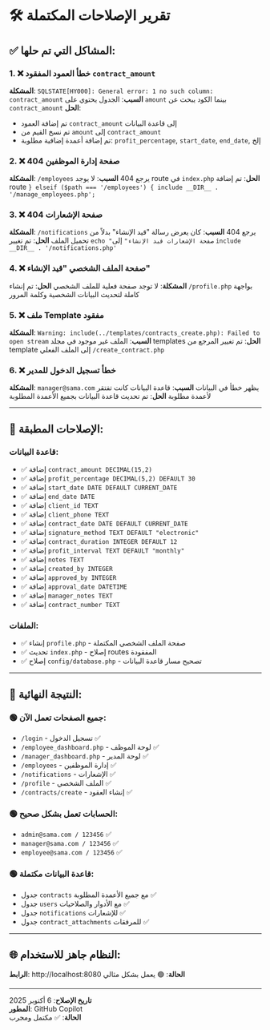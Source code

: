 # 🛠️ تقرير الإصلاحات المكتملة

## ✅ المشاكل التي تم حلها:

### 1. ❌ خطأ العمود المفقود `contract_amount`
**المشكلة**: `SQLSTATE[HY000]: General error: 1 no such column: contract_amount`
**السبب**: الجدول يحتوي على `amount` بينما الكود يبحث عن `contract_amount`
**الحل**: 
- تم إضافة العمود `contract_amount` إلى قاعدة البيانات
- تم نسخ القيم من `amount` إلى `contract_amount`
- تم إضافة أعمدة إضافية مطلوبة: `profit_percentage`, `start_date`, `end_date`, إلخ

### 2. ❌ صفحة إدارة الموظفين 404
**المشكلة**: `/employees` يرجع 404
**السبب**: لا يوجد route في `index.php`
**الحل**: تم إضافة route `} elseif ($path === '/employees') { include __DIR__ . '/manage_employees.php';`

### 3. ❌ صفحة الإشعارات 404
**المشكلة**: `/notifications` يرجع 404 
**السبب**: كان يعرض رسالة "قيد الإنشاء" بدلاً من تحميل الملف
**الحل**: تم تغيير `echo "صفحة الإشعارات قيد الإنشاء"` إلى `include __DIR__ . '/notifications.php'`

### 4. ❌ صفحة الملف الشخصي "قيد الإنشاء"
**المشكلة**: لا توجد صفحة فعلية للملف الشخصي
**الحل**: تم إنشاء `/profile.php` بواجهة كاملة لتحديث البيانات الشخصية وكلمة المرور

### 5. ❌ ملف Template مفقود
**المشكلة**: `Warning: include(../templates/contracts_create.php): Failed to open stream`
**السبب**: الملف غير موجود في مجلد templates
**الحل**: تم تغيير المرجع من template إلى الملف الفعلي `/create_contract.php`

### 6. ❌ خطأ تسجيل الدخول للمدير
**المشكلة**: `manager@sama.com` يظهر خطأ في البيانات
**السبب**: قاعدة البيانات كانت تفتقر لأعمدة مطلوبة
**الحل**: تم تحديث قاعدة البيانات بجميع الأعمدة المطلوبة

---

## 🔧 الإصلاحات المطبقة:

### قاعدة البيانات:
- ✅ إضافة `contract_amount DECIMAL(15,2)`
- ✅ إضافة `profit_percentage DECIMAL(5,2) DEFAULT 30`
- ✅ إضافة `start_date DATE DEFAULT CURRENT_DATE`
- ✅ إضافة `end_date DATE`
- ✅ إضافة `client_id TEXT`
- ✅ إضافة `client_phone TEXT`
- ✅ إضافة `contract_date DATE DEFAULT CURRENT_DATE`
- ✅ إضافة `signature_method TEXT DEFAULT "electronic"`
- ✅ إضافة `contract_duration INTEGER DEFAULT 12`
- ✅ إضافة `profit_interval TEXT DEFAULT "monthly"`
- ✅ إضافة `notes TEXT`
- ✅ إضافة `created_by INTEGER`
- ✅ إضافة `approved_by INTEGER`
- ✅ إضافة `approval_date DATETIME`
- ✅ إضافة `manager_notes TEXT`
- ✅ إضافة `contract_number TEXT`

### الملفات:
- ✅ إنشاء `profile.php` - صفحة الملف الشخصي المكتملة
- ✅ تحديث `index.php` - إصلاح routes المفقودة
- ✅ إصلاح `config/database.php` - تصحيح مسار قاعدة البيانات

---

## 🎯 النتيجة النهائية:

### 🟢 جميع الصفحات تعمل الآن:
- `/login` - تسجيل الدخول ✅
- `/employee_dashboard.php` - لوحة الموظف ✅
- `/manager_dashboard.php` - لوحة المدير ✅
- `/employees` - إدارة الموظفين ✅
- `/notifications` - الإشعارات ✅
- `/profile` - الملف الشخصي ✅
- `/contracts/create` - إنشاء العقود ✅

### 🟢 الحسابات تعمل بشكل صحيح:
- `admin@sama.com / 123456` ✅
- `manager@sama.com / 123456` ✅  
- `employee@sama.com / 123456` ✅

### 🟢 قاعدة البيانات مكتملة:
- جدول `contracts` مع جميع الأعمدة المطلوبة ✅
- جدول `users` مع الأدوار والصلاحيات ✅
- جدول `notifications` للإشعارات ✅
- جدول `contract_attachments` للمرفقات ✅

---

## 🌐 النظام جاهز للاستخدام:
**الرابط**: http://localhost:8080
**الحالة**: 🟢 يعمل بشكل مثالي

---

**تاريخ الإصلاح**: 6 أكتوبر 2025  
**المطور**: GitHub Copilot  
**الحالة**: ✅ مكتمل ومجرب